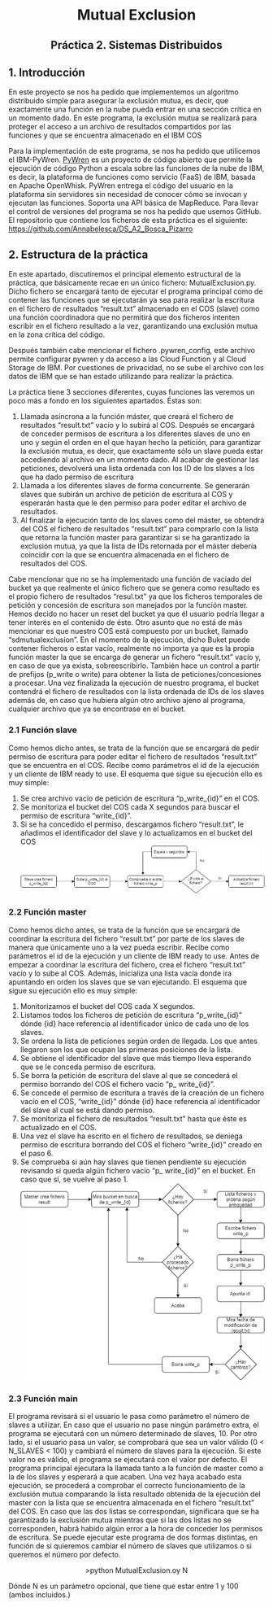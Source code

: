 <h1><p align="center">Mutual Exclusion</p></h1>
<h2><p align="center">Práctica 2. Sistemas Distribuidos</p></h1>

## 1. Introducción

En este proyecto se nos ha pedido que implementemos un algoritmo distribuido simple para asegurar la exclusión mutua, es decir, que exactamente una función en la nube pueda entrar en una sección crítica en un momento dado. En este programa, la exclusión mutua se realizará para proteger el acceso a un archivo de resultados compartidos por las funciones y que se encuentra almacenado en el IBM COS

Para la implementación de este programa, se nos ha pedido que utilicemos el IBM-PyWren. [PyWren](https://github.com/pywren/pywren) es un proyecto de código abierto que permite la ejecución de código Python a escala sobre las funciones de la nube de IBM, es decir, la plataforma de funciones como servicio (FaaS) de IBM, basada en Apache OpenWhisk. PyWren entrega el código del usuario en la plataforma sin servidores sin necesidad de conocer cómo se invocan y ejecutan las funciones. Soporta una API básica de MapReduce.
Para llevar el control de versiones del programa se nos ha pedido que usemos GitHub. El repositorio que contiene los ficheros de esta práctica es el siguiente: https://github.com/Annabelesca/DS_A2_Bosca_Pizarro


## 2. Estructura de la práctica

En este apartado, discutiremos el principal elemento estructural de la práctica, que básicamente recae en un único fichero: MutualExclusion.py. Dicho fichero se encargará tanto de ejecutar el programa principal como de contener las funciones que se ejecutarán ya sea para realizar la escritura en el fichero de resultados “result.txt” almacenado en el COS (slave) como una función coordinadora que no permitirá que dos ficheros intenten escribir en el fichero resultado a la vez, garantizando una exclusión mutua en la zona crítica del código. 

Después también cabe mencionar el fichero .pywren_config, este archivo permite configurar pywren y da acceso a las Cloud Function y al Cloud Storage de IBM. Por cuestiones de privacidad, no se sube el archivo con los datos de IBM que se han estado utilizando para realizar la práctica.

La práctica tiene 3 secciones diferentes, cuyas funciones las veremos un poco más a fondo en los siguientes apartados. Éstas son:
1. Llamada asíncrona a la función máster, que creará el fichero de resultados “result.txt” vacío y lo subirá al COS. Después se encargará de conceder permisos de escritura a los diferentes slaves de uno en uno y según el orden en el que hayan hecho la petición, para garantizar la exclusión mutua, es decir, que exactamente sólo un slave pueda estar accediendo al archivo en un momento dado. Al acabar de gestionar las peticiones, devolverá una lista ordenada con los ID de los slaves a los que ha dado permiso de escritura
1. Llamada a los diferentes slaves de forma concurrente. Se generarán slaves que subirán un archivo de petición de escritura al COS y esperarán hasta que le den permiso para poder editar el archivo de resultados.
1. Al finalizar la ejecución tanto de los slaves como del máster, se obtendrá del COS el fichero de resultados “result.txt” para comprarlo con la lista que retorna la función master para garantizar si se ha garantizado la exclusión mutua, ya que la lista de IDs retornada por el máster debería coincidir con la que se encuentra almacenada en el fichero de resultados del COS.

Cabe mencionar que no se ha implementado una función de vaciado del bucket ya que realmente el único fichero que se genera como resultado es el propio fichero de resultados “resul.txt” ya que los ficheros temporales de petición y concesión de escritura son manejados por la función master. Hemos decido no hacer un reset del bucket ya que él usuario podría  llegar a tener interés en el contenido de éste. 
Otro asunto que no está de más mencionar es que nuestro COS está compuesto por un bucket, llamado “sdmutualexclusion”. En el momento de la ejecución, dicho Buket puede contener ficheros o estar vacío, realmente no importa ya que es la propia función master la que se encarga de generar un fichero “result.txt” vacío y, en caso de que ya exista, sobreescribirlo. También hace un control a partir de prefijos (p_write o write) para obtener la lista de peticiones/concesiones a procesar.   Una vez finalizada la ejecución de nuestro programa, el bucket contendrá el fichero de resultados con la lista ordenada de IDs de los slaves además de, en caso que hubiera algún otro archivo ajeno al programa, cualquier archivo que ya se encontrase en el bucket.

### 2.1	Función slave
Como hemos dicho antes, se trata de la función que se encargará de pedir permiso de escritura para poder editar el fichero de resultados “result.txt” que se encuentra en el COS. Recibe como parámetros el id de la ejecución y un cliente de IBM ready to use.
El esquema que sigue su ejecución ello es muy simple:
1. Se crea archivo vacío de petición de escritura “p_write_{id}” en el COS.
1.	Se monitoriza el bucket del COS cada X segundos para  buscar el permiso de escritura “write_{id}”.
1.	Si se ha concedido el permiso, descargamos fichero “result.txt”, le añadimos el identificador del slave y lo actualizamos en el bucket del COS
![Ilustración 1. Esquema general de funcionamiento del slave](https://github.com/Annabelesca/DS_A2_Bosca_Pizarro/blob/master/Ilustraciones/Slave.png)

### 2.2	Función master
Como hemos dicho antes, se trata de la función que se encargará de coordinar la escritura del fichero “result.txt” por parte de los slaves de manera que únicamente uno a la vez pueda escribir. Recibe como parámetros el id de la ejecución y un cliente de IBM ready to use.
Antes de empezar a coordinar la escritura del fichero, crea el fichero “result.txt” vacío y lo sube al COS. Además, inicializa una lista vacía donde ira apuntando en orden los slaves que se van ejecutando.
El esquema que sigue su ejecución ello es muy simple:
1. Monitorizamos el bucket del COS cada X segundos.
1. Listamos todos los ficheros de petición de escritura “p_write_{id}” dónde {id} hace referencia al identificador único de cada uno de los slaves.
1. Se ordena la lista de peticiones según orden de llegada. Los que antes llegaron son los que ocupan las primeras posiciones de la lista.
1. Se obtiene  el identificador del slave que más tiempo lleva esperando que se le conceda permiso de escritura.
1. Se borra la petición de escritura del slave al que se concederá el permiso borrando del COS el fichero vacío “p_ write_{id}”. 
1. Se concede el permiso de escritura a través de la creación de un fichero vacío en el COS, “write_{id}” dónde {id} hace referencia al identificador del slave al cual se está dando permiso.
1. Se monitoriza el fichero de resultados “result.txt” hasta que éste es actualizado en el COS.
1. Una vez el slave ha escrito en el fichero de resultados, se deniega permiso de escritura borrando del COS el fichero “write_{id}” creado en el paso 6.
1. Se comprueba si aún hay slaves que tienen pendiente su ejecución revisando si queda algún fichero vacío “p_ write_{id}” en el bucket. En caso que sí, se vuelve al paso 1.
![Ilustración 2. Esquema general de funcionamiento del master](https://github.com/Annabelesca/DS_A2_Bosca_Pizarro/blob/master/Ilustraciones/Master.png)


### 2.3	Función main
El programa revisará si el usuario le pasa como parámetro el número de slaves a utilizar. En caso que el usuario no pase ningún parámetro extra, el programa se ejecutará con un número determinado de slaves, 10. Por otro lado, si el usuario pasa un valor, se comprobará que sea un valor válido (0 < N_SLAVES < 100) y cambiará el número de slaves para la ejecución. Si este valor no es válido, el programa se ejecutará con el valor por defecto. 
El programa principal ejecutara la llamada tanto a la función de master como a la de los slaves y esperará a que acaben. Una vez haya acabado esta ejecución, se procederá a comprobar el correcto funcionamiento de la exclusión mutua comparando la lista resultado obtenida de la ejecución del master con la lista que se encuentra almacenada en el fichero “result.txt” del COS. En caso que las dos listas se correspondan, significara que se ha garantizado la exclusión mutua mientras que si las dos listas no se corresponden, habrá habido algún error a la hora de conceder los permisos de escritura. 
Se puede ejecutar este programa de dos formas distintas, en función de si quieremos cambiar el número de slaves que utilizamos o si queremos el número por defecto. 
<p align="center">>python MutualExclusion.oy N</p>
Dónde N es un parámetro opcional, que tiene que estar entre 1 y 100 (ambos incluidos.)

